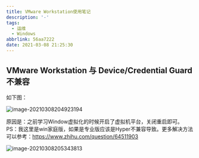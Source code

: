 ```yaml
---
title: VMware Workstation使用笔记
description: '-'
tags:
  - 运维
  - Windows
abbrlink: 56aa7222
date: 2021-03-08 21:25:30
---
```




## VMware Workstation 与 Device/Credential Guard 不兼容

如下图：

![image-20210308204923194](http://blog.cdn.ionluo.cn/blog/image-20210308204923194.png)



原因是：之前学习Window虚拟化的时候开启了虚拟机平台，关闭重启即可。PS：我这里是win家庭版，如果是专业版应该是Hyper不兼容导致。更多解决方法可以参考：https://www.zhihu.com/question/64511903



![image-20210308205343813](C:\Users\ionluo\AppData\Roaming\Typora\typora-user-images\image-20210308205343813.png)



